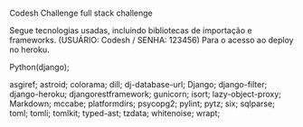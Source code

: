  Codesh Challenge
 full stack challenge

Segue tecnologias usadas, incluindo bibliotecas de importação e frameworks.
(USUÁRIO: Codesh / SENHA: 123456) Para o acesso ao deploy no heroku.

Python(django);

asgiref;
astroid;
colorama;
dill;
dj-database-url;
Django;
django-filter;
django-heroku;
djangorestframework;
gunicorn;
isort;
lazy-object-proxy;
Markdown;
mccabe;
platformdirs;
psycopg2;
pylint;
pytz;
six;
sqlparse;
toml;
tomli;
tomlkit;
typed-ast;
tzdata;
whitenoise;
wrapt;
